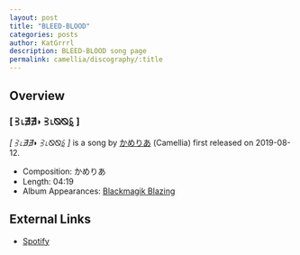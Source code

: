 ```yaml
---
layout: post
title: "BLEED-BLOOD"
categories: posts
author: KatGrrrl
description: BLEED-BLOOD song page
permalink: camellia/discography/:title
---
```


## Overview

### \[ ⫖⌊∄∄◗ ⫖⌊⦰⦰ꗐ \]

*\[ ⫖⌊∄∄◗ ⫖⌊⦰⦰ꗐ \]* is a song by [かめりあ](<{% link postsWiki/_posts/2023-12-10-camellia.md %}>) (Camellia) first released on 2019-08-12.

* Composition: かめりあ
* Length: 04:19
* Album Appearances: [Blackmagik Blazing](<{% link postsInclude/_posts/camellia/albums/Blackmagik-Blazing/2023-12-21-Blackmagik-Blazing.md %}>)

## External Links

* [Spotify](https://open.spotify.com/track/1ZXhYLbFfpZhdJkSizy93R?si=3ff7dd024b2b4de6)
